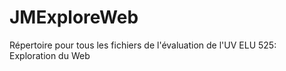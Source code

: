 # JMExploreWeb
Répertoire pour tous les fichiers de l'évaluation de l'UV ELU 525: Exploration du Web
